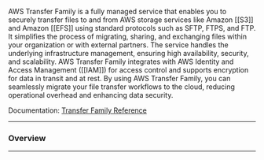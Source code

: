 AWS Transfer Family is a fully managed service that enables you to securely transfer files to and from AWS storage services like Amazon [[S3]] and Amazon [[EFS]] using standard protocols such as SFTP, FTPS, and FTP. It simplifies the process of migrating, sharing, and exchanging files within your organization or with external partners. The service handles the underlying infrastructure management, ensuring high availability, security, and scalability. AWS Transfer Family integrates with AWS Identity and Access Management ([[IAM]]) for access control and supports encryption for data in transit and at rest. By using AWS Transfer Family, you can seamlessly migrate your file transfer workflows to the cloud, reducing operational overhead and enhancing data security.

Documentation: [Transfer Family Reference](https://aws.amazon.com/aws-transfer-family/)
___
### Overview

___